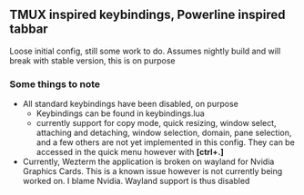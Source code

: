 ## TMUX inspired keybindings, Powerline inspired tabbar
Loose initial config, still some work to do. Assumes nightly build and will break with stable version, this is on purpose

### Some things to note

- All standard keybindings have been disabled, on purpose
    - Keybindings can be found in keybindings.lua
    - currently support for copy mode, quick resizing, window select, attaching and detaching, window selection, domain, pane selection, and a few others are not yet implemented in this config. They can be accessed in the quick menu however with **[ctrl+.]**
- Currently, Wezterm the application is broken on wayland for Nvidia Graphics Cards. This is a known issue however is not currently being worked on. I blame Nvidia. Wayland support is thus disabled

